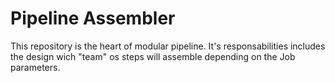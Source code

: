 # Pipeline Assembler

This repository is the heart of modular pipeline.
It's responsabilities includes the design wich "team" os steps will assemble depending on the Job parameters.